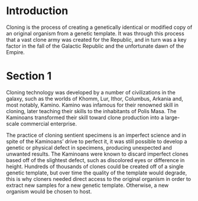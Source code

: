 # Introduction

Cloning is the process of creating a genetically identical or modified copy of an original organism from a genetic template.
It was through this process that a vast clone army was created for the Republic, and in turn was a key factor in the fall of the Galactic Republic and the unfortunate dawn of the Empire.

# Section 1

Cloning technology was developed by a number of civilizations in the galaxy, such as the worlds of Khomm, Lur, Ithor, Columbus, Arkania and, most notably, Kamino.
Kamino was infamous for their renowned skill in cloning, later teaching their skills to the inhabitants of Polis Masa.
The Kaminoans transformed their skill toward clone production into a large-scale commercial enterprise.

The practice of cloning sentient specimens is an imperfect science and in spite of the Kaminoans’ drive to perfect it, it was still possible to develop a genetic or physical defect in specimens, producing unexpected and unwanted results.
The Kaminoans were known to discard imperfect clones based off of the slightest defect, such as discolored eyes or difference in height.
Hundreds of thousands of clones could be created off of a single genetic template, but over time the quality of the template would degrade, this is why cloners needed direct access to the original organism in order to extract new samples for a new genetic template.
Otherwise, a new organism would be chosen to host.
